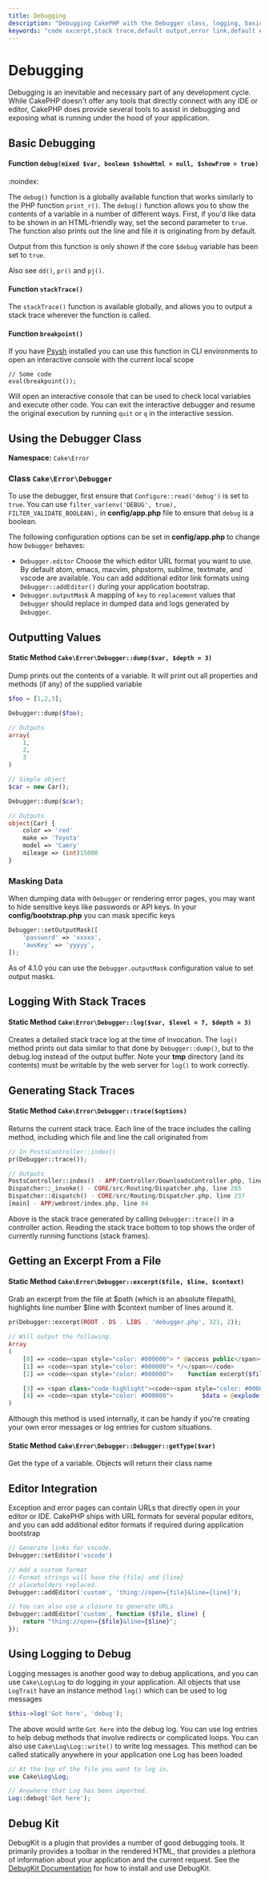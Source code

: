 ```yaml
---
title: Debugging
description: "Debugging CakePHP with the Debugger class, logging, basic debugging and using the DebugKit plugin."
keywords: "code excerpt,stack trace,default output,error link,default error,web requests,error report,debugger,arrays,different ways,excerpt from,cakephp,ide,options"
---
```


# Debugging

Debugging is an inevitable and necessary part of any development
cycle. While CakePHP doesn't offer any tools that directly connect
with any IDE or editor, CakePHP does provide several tools to
assist in debugging and exposing what is running under the hood of
your application.

## Basic Debugging

#### Function `debug(mixed $var, boolean $showHtml = null, $showFrom = true)`

:noindex:

The `debug()` function is a globally available function that works
similarly to the PHP function `print_r()`. The `debug()` function
allows you to show the contents of a variable in a number of
different ways. First, if you'd like data to be shown in an
HTML-friendly way, set the second parameter to `true`. The function
also prints out the line and file it is originating from by
default.

Output from this function is only shown if the core `$debug` variable
has been set to `true`.

Also see `dd()`, `pr()` and `pj()`.

#### Function `stackTrace()`


The `stackTrace()` function is available globally, and allows you to output
a stack trace wherever the function is called.

#### Function `breakpoint()`


If you have [Psysh](https://psysh.org/) installed you can use this
function in CLI environments to open an interactive console with the current
local scope

```
// Some code
eval(breakpoint());
```
Will open an interactive console that can be used to check local variables
and execute other code. You can exit the interactive debugger and resume the
original execution by running `quit` or `q` in the interactive session.

## Using the Debugger Class

**Namespace:** `Cake\Error`


### Class `Cake\Error\Debugger`



To use the debugger, first ensure that `Configure::read('debug')` is set to
`true`. You can use `filter_var(env('DEBUG', true),
FILTER_VALIDATE_BOOLEAN),` in **config/app.php** file to ensure that `debug`
is a boolean.

The following configuration options can be set in **config/app.php** to change how
`Debugger` behaves:

- `Debugger.editor` Choose the which editor URL format you want to use.
  By default atom, emacs, macvim, phpstorm, sublime, textmate, and vscode are
  available. You can add additional editor link formats using
  `Debugger::addEditor()` during your application bootstrap.
- `Debugger.outputMask` A mapping of `key` to `replacement` values that
  `Debugger` should replace in dumped data and logs generated by `Debugger`.

## Outputting Values

#### Static Method `Cake\Error\Debugger::dump($var, $depth = 3)`


Dump prints out the contents of a variable. It will print out all
properties and methods (if any) of the supplied variable
```php
$foo = [1,2,3];

Debugger::dump($foo);

// Outputs
array(
    1,
    2,
    3
)

// Simple object
$car = new Car();

Debugger::dump($car);

// Outputs
object(Car) {
    color => 'red'
    make => 'Toyota'
    model => 'Camry'
    mileage => (int)15000
}
```
### Masking Data

When dumping data with `Debugger` or rendering error pages, you may want to
hide sensitive keys like passwords or API keys. In your **config/bootstrap.php**
you can mask specific keys
```php
Debugger::setOutputMask([
    'password' => 'xxxxx',
    'awsKey' => 'yyyyy',
]);
```
As of 4.1.0 you can use the `Debugger.outputMask` configuration value to set
output masks.

## Logging With Stack Traces

#### Static Method `Cake\Error\Debugger::log($var, $level = 7, $depth = 3)`


Creates a detailed stack trace log at the time of invocation. The
`log()` method prints out data similar to that done by
`Debugger::dump()`, but to the debug.log instead of the output
buffer. Note your **tmp** directory (and its contents) must be
writable by the web server for `log()` to work correctly.

## Generating Stack Traces

#### Static Method `Cake\Error\Debugger::trace($options)`


Returns the current stack trace. Each line of the trace includes
the calling method, including which file and line the call
originated from
```php
// In PostsController::index()
pr(Debugger::trace());

// Outputs
PostsController::index() - APP/Controller/DownloadsController.php, line 48
Dispatcher::_invoke() - CORE/src/Routing/Dispatcher.php, line 265
Dispatcher::dispatch() - CORE/src/Routing/Dispatcher.php, line 237
[main] - APP/webroot/index.php, line 84
```
Above is the stack trace generated by calling `Debugger::trace()` in
a controller action. Reading the stack trace bottom to top shows
the order of currently running functions (stack frames).

## Getting an Excerpt From a File

#### Static Method `Cake\Error\Debugger::excerpt($file, $line, $context)`


Grab an excerpt from the file at $path (which is an absolute
filepath), highlights line number $line with $context number of
lines around it.
```php
pr(Debugger::excerpt(ROOT . DS . LIBS . 'debugger.php', 321, 2));

// Will output the following.
Array
(
    [0] => <code><span style="color: #000000"> * @access public</span></code>
    [1] => <code><span style="color: #000000"> */</span></code>
    [2] => <code><span style="color: #000000">    function excerpt($file, $line, $context = 2) {</span></code>

    [3] => <span class="code-highlight"><code><span style="color: #000000">        $data = $lines = array();</span></code></span>
    [4] => <code><span style="color: #000000">        $data = @explode("\n", file_get_contents($file));</span></code>
)
```
Although this method is used internally, it can be handy if you're
creating your own error messages or log entries for custom
situations.

#### Static Method `Cake\Error\Debugger::Debugger::getType($var)`


Get the type of a variable. Objects will return their class name

## Editor Integration

Exception and error pages can contain URLs that directly open in your editor or
IDE. CakePHP ships with URL formats for several popular editors, and you can add
additional editor formats if required during application bootstrap
```php
// Generate links for vscode.
Debugger::setEditor('vscode')

// Add a custom format
// Format strings will have the {file} and {line}
// placeholders replaced.
Debugger::addEditor('custom', 'thing://open={file}&line={line}');

// You can also use a closure to generate URLs
Debugger::addEditor('custom', function ($file, $line) {
    return "thing://open={$file}&line={$line}";
});
```
## Using Logging to Debug

Logging messages is another good way to debug applications, and you can use
`Cake\Log\Log` to do logging in your application. All objects that
use `LogTrait` have an instance method `log()` which can be used
to log messages
```php
$this->log('Got here', 'debug');
```
The above would write `Got here` into the debug log. You can use log entries
to help debug methods that involve redirects or complicated loops. You can also
use `Cake\Log\Log::write()` to write log messages. This method can be called
statically anywhere in your application one Log has been loaded
```php
// At the top of the file you want to log in.
use Cake\Log\Log;

// Anywhere that Log has been imported.
Log::debug('Got here');
```

## Debug Kit

DebugKit is a plugin that provides a number of good debugging tools. It
primarily provides a toolbar in the rendered HTML, that provides a plethora of
information about your application and the current request. See the [DebugKit
Documentation](https://book.cakephp.org/debugkit/) for how to install and use
DebugKit.
